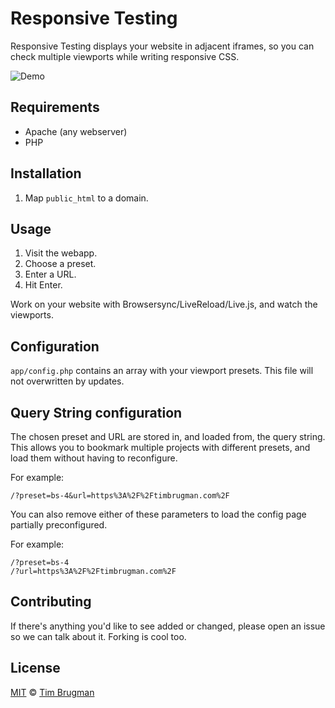 # Responsive Testing

Responsive Testing displays your website in adjacent iframes, so you can check multiple viewports while writing responsive CSS.

![Demo](/demo.gif)

## Requirements

- Apache (any webserver)
- PHP

## Installation

1. Map `public_html` to a domain.

## Usage

1. Visit the webapp.
1. Choose a preset.
1. Enter a URL.
1. Hit Enter.

Work on your website with Browsersync/LiveReload/Live.js, and watch the viewports.

## Configuration

`app/config.php` contains an array with your viewport presets. This file will not overwritten by updates.

## Query String configuration

The chosen preset and URL are stored in, and loaded from, the query string. This allows you to bookmark multiple projects with different presets, and load them without having to reconfigure.

For example:
```
/?preset=bs-4&url=https%3A%2F%2Ftimbrugman.com%2F
```

You can also remove either of these parameters to load the config page partially preconfigured.

For example:
```
/?preset=bs-4
/?url=https%3A%2F%2Ftimbrugman.com%2F
```

## Contributing

If there's anything you'd like to see added or changed, please open an issue so we can talk about it. Forking is cool too.

## License

[MIT](/LICENSE) &copy; [Tim Brugman](https://timbr.dev/)